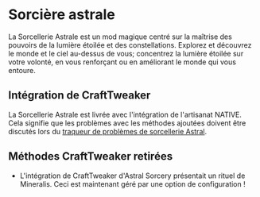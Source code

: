 # Sorcière astrale

La Sorcellerie Astrale est un mod magique centré sur la maîtrise des pouvoirs de la lumière étoilée et des constellations. Explorez et découvrez le monde et le ciel au-dessus de vous; concentrez la lumière étoilée sur votre volonté, en vous renforçant ou en améliorant le monde qui vous entoure.

## Intégration de CraftTweaker

La Sorcellerie Astrale est livrée avec l'intégration de l'artisanat NATIVE.  
Cela signifie que les problèmes avec les méthodes ajoutées doivent être discutés lors du [traqueur de problèmes de sorcellerie Astral](https://github.com/HellFirePvP/AstralSorcery/issues).

## Méthodes CraftTweaker retirées

- L'intégration de CraftTweaker d'Astral Sorcery présentait un rituel de Mineralis. Ceci est maintenant géré par une option de configuration !